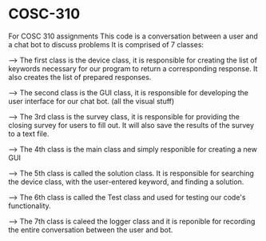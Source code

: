 # COSC-310
For COSC 310 assignments 
This code is a conversation between a user and a chat bot to discuss problems 
It is comprised of 7 classes:

--> The first class is the device class, it is responsible for creating the list of keywords necessary for our program to return a corresponding response. It also creates the list       of prepared responses.

--> The second class is the GUI class, it is responsible for developing the user interface for our chat bot. (all the visual stuff)

--> The 3rd class is the survey class, it is responsible for providing the closing survey for users to fill out. It will also save the results of the survey to a text file.

--> The 4th class is the main class and simply responible for creating a new GUI 

--> The 5th class is called the solution class. It is responsible for searching the device class, with the user-entered keyword, and finding a solution.

--> The 6th class is called the Test class and used for testing our code's functionality. 

--> The 7th class is caleed the logger class and it is reponible for recording the entire conversation between the user and bot. 

